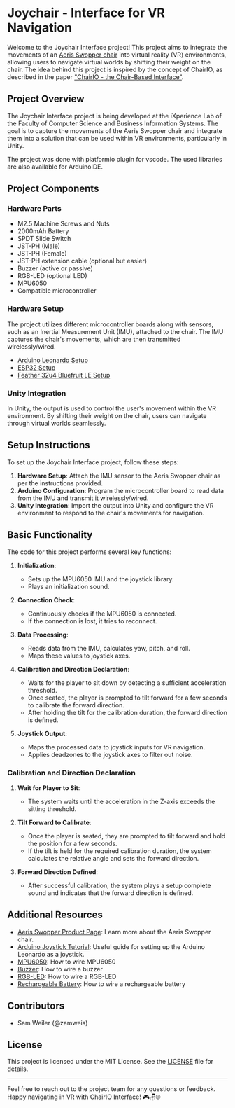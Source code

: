 # Joychair - Interface for VR Navigation

Welcome to the Joychair Interface project! This project aims to integrate the movements of an [Aeris Swopper chair](https://en.aeris.de/products/aeris-swopper-wollmischung-capture-gruen) into virtual reality (VR) environments, allowing users to navigate virtual worlds by shifting their weight on the chair. The idea behind this project is inspired by the concept of ChairIO, as described in the paper ["ChairIO - the Chair-Based Interface"](https://www.researchgate.net/publication/233819716_ChairIO--the_Chair-Based_Interface).

## Project Overview

The Joychair Interface project is being developed at the iXperience Lab of the Faculty of Computer Science and Business Information Systems. The goal is to capture the movements of the Aeris Swopper chair and integrate them into a solution that can be used within VR environments, particularly in Unity.

The project was done with platformio plugin for vscode. The used libraries are also available for ArduinoIDE.  

## Project Components

### Hardware Parts
- M2.5 Machine Screws and Nuts
- 2000mAh Battery
- SPDT Slide Switch
- JST-PH (Male)
- JST-PH (Female)
- JST-PH extension cable (optional but easier)
- Buzzer (active or passive)
- RGB-LED (optional LED)
- MPU6050
- Compatible microcontroller

### Hardware Setup

The project utilizes different microcontroller boards along with sensors, such as an Inertial Measurement Unit (IMU), attached to the chair. The IMU captures the chair's movements, which are then transmitted wirelessly/wired.

- [Arduino Leonardo Setup](./arduino_leonardo)
- [ESP32 Setup](./esp32)
- [Feather 32u4 Bluefruit LE Setup](./feather32u4_bluetfruit_le)

### Unity Integration

In Unity, the output is used to control the user's movement within the VR environment. By shifting their weight on the chair, users can navigate through virtual worlds seamlessly.

## Setup Instructions

To set up the Joychair Interface project, follow these steps:

1. **Hardware Setup**: Attach the IMU sensor to the Aeris Swopper chair as per the instructions provided.
2. **Arduino Configuration**: Program the microcontroller board to read data from the IMU and transmit it wirelessly/wired.
3. **Unity Integration**: Import the output into Unity and configure the VR environment to respond to the chair's movements for navigation.

## Basic Functionality

The code for this project performs several key functions:

1. **Initialization**: 
   - Sets up the MPU6050 IMU and the joystick library.
   - Plays an initialization sound.

2. **Connection Check**:
   - Continuously checks if the MPU6050 is connected.
   - If the connection is lost, it tries to reconnect.

3. **Data Processing**:
   - Reads data from the IMU, calculates yaw, pitch, and roll.
   - Maps these values to joystick axes.

4. **Calibration and Direction Declaration**:
   - Waits for the player to sit down by detecting a sufficient acceleration threshold.
   - Once seated, the player is prompted to tilt forward for a few seconds to calibrate the forward direction.
   - After holding the tilt for the calibration duration, the forward direction is defined.

5. **Joystick Output**:
   - Maps the processed data to joystick inputs for VR navigation.
   - Applies deadzones to the joystick axes to filter out noise.

### Calibration and Direction Declaration

1. **Wait for Player to Sit**:
   - The system waits until the acceleration in the Z-axis exceeds the sitting threshold.

2. **Tilt Forward to Calibrate**:
   - Once the player is seated, they are prompted to tilt forward and hold the position for a few seconds.
   - If the tilt is held for the required calibration duration, the system calculates the relative angle and sets the forward direction.

3. **Forward Direction Defined**:
   - After successful calibration, the system plays a setup complete sound and indicates that the forward direction is defined.

## Additional Resources

- [Aeris Swopper Product Page](https://en.aeris.de/products/aeris-swopper-wollmischung-capture-gruen): Learn more about the Aeris Swopper chair.
- [Arduino Joystick Tutorial](https://www.instructables.com/Create-a-Joystick-Using-the-Arduino-Joystick-Libra/): Useful guide for setting up the Arduino Leonardo as a joystick.
- [MPU6050](https://images.app.goo.gl/LdwjNLMtsEHgnhpH7): How to wire MPU6050
- [Buzzer](https://images.app.goo.gl/mgFJdeP5EhSxzM8t5): How to wire a buzzer
- [RGB-LED](https://images.app.goo.gl/b1UZzW2y5GSzTEi26): How to wire a RGB-LED
- [Rechargeable Battery](https://learn.adafruit.com/3d-printed-case-for-adafruit-feather/assembly): How to wire a rechargeable battery  

## Contributors

- Sam Weiler (@zamweis)

## License

This project is licensed under the MIT License. See the [LICENSE](LICENSE) file for details.

---

Feel free to reach out to the project team for any questions or feedback. Happy navigating in VR with ChairIO Interface! 🎮🪑🌐
